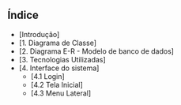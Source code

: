 ## Índice
* [Introdução]
* [1. Diagrama de Classe]
* [2. Diagrama E-R - Modelo de banco de dados]
* [3. Tecnologias Utilizadas]
* [4. Interface do sistema]
  * [4.1 Login]
  * [4.2 Tela Inicial]
  * [4.3 Menu Lateral]




